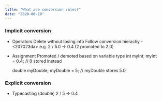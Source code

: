 ```yaml
---
title: "What are conversion rules?"
date: "2020-08-10"
---
```


### Implicit conversion

- Operators
    Delete without losing info
    Follow conversion hierachy - <207023da> 
    e.g. 2 / 5.0 -> 0.4 (2 promoted to 2.0)

- Assignment
    Promoted / demoted based on variable type
    int myInt;
    myInt = 0.4; // 0 stored instead
    
    double myDouble;
    myDouble = 5; // myDouble stores 5.0
    
### Explicit conversion

- Typecasting
  (double) 2 / 5 -> 0.4
